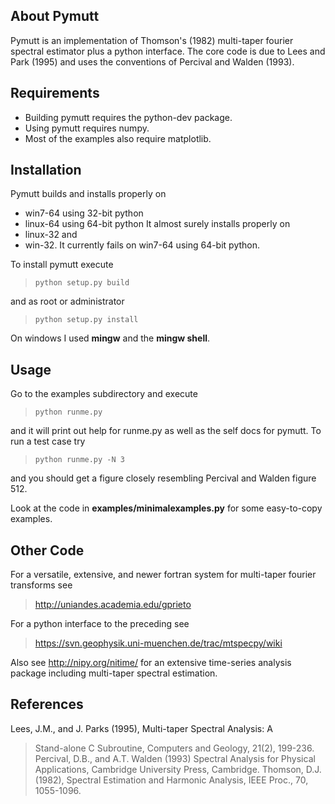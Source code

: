 ## About Pymutt ##

Pymutt is an implementation of Thomson's (1982) multi-taper fourier spectral
estimator plus a python interface.  The core code is due to Lees and
Park (1995) and uses the conventions of Percival and Walden (1993).


## Requirements ##

  * Building pymutt requires the python-dev package.
  * Using pymutt requires numpy.
  * Most of the examples also require matplotlib.


## Installation ##

Pymutt builds and installs properly on
  * win7-64 using 32-bit python
  * linux-64 using 64-bit python
It almost surely installs properly on
  * linux-32 and
  * win-32.
It currently fails on win7-64 using 64-bit python.

To install pymutt execute

> `python setup.py build`

and as root or administrator

> `python setup.py install`

On windows I used **mingw** and the **mingw shell**.


## Usage ##

Go to the examples subdirectory and execute

> `python runme.py`

and it will print out help for runme.py as well as the self docs for
pymutt.  To run a test case try

> `python runme.py -N 3`

and you should get a figure closely resembling Percival and Walden
figure 512.

Look at the code in **examples/minimalexamples.py** for some
easy-to-copy examples.


## Other Code ##

For a versatile, extensive, and newer fortran system for multi-taper
fourier transforms see

> http://uniandes.academia.edu/gprieto

For a python interface to the preceding see

> https://svn.geophysik.uni-muenchen.de/trac/mtspecpy/wiki

Also see http://nipy.org/nitime/ for an extensive time-series analysis
package including multi-taper spectral estimation.


## References ##

Lees, J.M., and J. Parks (1995), Multi-taper Spectral Analysis: A
> Stand-alone C Subroutine, Computers and Geology, 21(2), 199-236.
Percival, D.B., and A.T. Walden (1993) Spectral Analysis for Physical
> Applications, Cambridge University Press, Cambridge.
Thomson, D.J. (1982), Spectral Estimation and Harmonic Analysis, IEEE
> Proc., 70, 1055-1096.